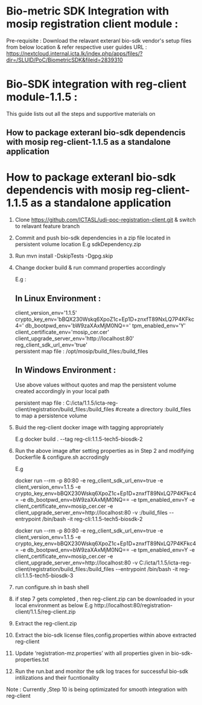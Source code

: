 # Bio-metric SDK Integration with mosip registration client module :

Pre-requisite : Download the relavant exteranl bio-sdk vendor's setup files from below location & refer respective user guides
                URL : https://nextcloud.internal.icta.lk/index.php/apps/files/?dir=/SLUID/PoC/BiometricSDK&fileid=2839310


  
# Bio-SDK integration with reg-client module-1.1.5 :

This guide lists out all the steps and supportive materials on

   ## How to package exteranl bio-sdk dependencis with mosip reg-client-1.1.5 as a standalone application
 
 

# How to package exteranl bio-sdk dependencis with mosip reg-client-1.1.5 as a standalone application
   
1.  Clone https://github.com/ICTASL/udi-poc-registration-client.git & switch to relavant feature branch  
2.  Commit and push bio-sdk dependencies in a zip file located in persistent volume location
        E.g sdkDependency.zip 
		
3.  Run mvn install -DskipTests -Dgpg.skip
4.  Change docker build & run command properties  accordingly       
	
	E.g :
	
	
	In Linux Environment : 
	----------------------
	
	client_version_env='1.1.5'
	crypto_key_env='bBQX230Wskq6XpoZ1c+Ep1D+znxfT89NxLQ7P4KFkc4='
	db_bootpwd_env='bW9zaXAxMjM0NQ=='
	tpm_enabled_env='Y'
	client_certificate_env='mosip_cer.cer'
	client_upgrade_server_env='http://localhost:80'
	reg_client_sdk_url_env='true'   
	persistent map file : /opt/mosip/build_files:/build_files
	
	


	In Windows Environment : 
	-------------------------
	
	
	Use above values without quotes and map the persistent volume created accordingly in your local path
	
	persistent map file : C:/icta/1.1.5/icta-reg-client/registration/build_files:/build_files #create a directory :build_files  to map a persistence volume 
	

5.  Buid the reg-client docker image with tagging appropriately
	
	E.g  docker build . --tag reg-cli:1.1.5-tech5-biosdk-2


6. Run the above image after setting properties as in Step 2 and modifying Dockerfile & configure.sh accrodingly
	
	E.g 
	
	  docker run --rm  -p 80:80  -e reg_client_sdk_url_env=true -e client_version_env=1.1.5 -e crypto_key_env=bBQX230Wskq6XpoZ1c+Ep1D+znxfT89NxLQ7P4KFkc4= -e db_bootpwd_env=bW9zaXAxMjM0NQ== -e tpm_enabled_env=Y -e client_certificate_env=mosip_cer.cer -e client_upgrade_server_env=http://localhost:80 -v :/build_files --entrypoint /bin/bash -it reg-cli:1.1.5-tech5-biosdk-2
	  
	  
	  
	  docker run --rm  -p 80:80  -e reg_client_sdk_url_env=true -e client_version_env=1.1.5 -e crypto_key_env=bBQX230Wskq6XpoZ1c+Ep1D+znxfT89NxLQ7P4KFkc4= -e db_bootpwd_env=bW9zaXAxMjM0NQ== -e tpm_enabled_env=Y -e client_certificate_env=mosip_cer.cer -e client_upgrade_server_env=http://localhost:80 -v C:/icta/1.1.5/icta-reg-client/registration/build_files:/build_files --entrypoint /bin/bash -it reg-cli:1.1.5-tech5-biosdk-3



7. run configure.sh in bash shell

8. if step 7 gets completed , then reg-client.zip can be downloaded in your local environment as below
	E.g http://localhost:80/registration-client/1.1.5/reg-client.zip
	
9. Extract the reg-client.zip   
	
10. Extract the bio-sdk license files,config.properties within above extracted reg-client 

11. Update ‘registration-mz.properties’  with all properties given in bio-sdk-properties.txt 
    
12. Run the run.bat and monitor the sdk log traces for successful bio-sdk intilizations and their fucntionality 



Note : Currently ,Step 10 is being optimizated for smooth integration with reg-client
	
